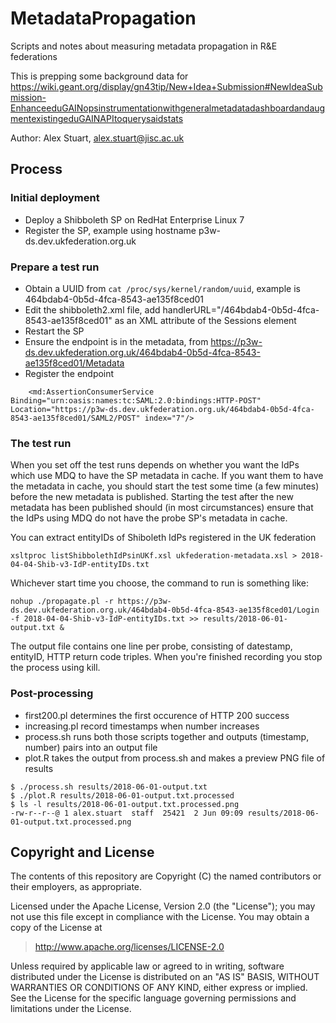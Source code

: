 # MetadataPropagation
Scripts and notes about measuring metadata propagation in R&amp;E federations

This is prepping some background data for https://wiki.geant.org/display/gn43tip/New+Idea+Submission#NewIdeaSubmission-EnhanceeduGAINopsinstrumentationwithgeneralmetadatadashboardandaugmentexistingeduGAINAPItoquerysaidstats

Author: Alex Stuart, alex.stuart@jisc.ac.uk

## Process

### Initial deployment

- Deploy a Shibboleth SP on RedHat Enterprise Linux 7
- Register the SP, example using hostname p3w-ds.dev.ukfederation.org.uk

### Prepare a test run

- Obtain a UUID from `cat /proc/sys/kernel/random/uuid`, example is 464bdab4-0b5d-4fca-8543-ae135f8ced01  
- Edit the shibboleth2.xml file, add handlerURL="/464bdab4-0b5d-4fca-8543-ae135f8ced01" as an XML attribute of the Sessions element  
- Restart the SP  
- Ensure the endpoint is in the metadata, from https://p3w-ds.dev.ukfederation.org.uk/464bdab4-0b5d-4fca-8543-ae135f8ced01/Metadata
- Register the endpoint
```
    <md:AssertionConsumerService Binding="urn:oasis:names:tc:SAML:2.0:bindings:HTTP-POST" Location="https://p3w-ds.dev.ukfederation.org.uk/464bdab4-0b5d-4fca-8543-ae135f8ced01/SAML2/POST" index="7"/>
```

### The test run 

When you set off the test runs depends on whether you want the IdPs which use MDQ to have the SP metadata in cache. If you want them to have the metadata in cache, you should start the test some time (a few minutes) before the new metadata is published. Starting the test after the new metadata has been published should (in most circumstances) ensure that the IdPs using MDQ do not have the probe SP's metadata in cache.

You can extract entityIDs of Shiboleth IdPs registered in the UK federation
```
xsltproc listShibbolethIdPsinUKf.xsl ukfederation-metadata.xsl > 2018-04-04-Shib-v3-IdP-entityIDs.txt
```

Whichever start time you choose, the command to run is something like:
```
nohup ./propagate.pl -r https://p3w-ds.dev.ukfederation.org.uk/464bdab4-0b5d-4fca-8543-ae135f8ced01/Login -f 2018-04-04-Shib-v3-IdP-entityIDs.txt >> results/2018-06-01-output.txt &
```

The output file contains one line per probe, consisting of datestamp, entityID, HTTP return code triples. When you're finished recording you stop the process using kill.

### Post-processing

- first200.pl determines the first occurence of HTTP 200 success  
- increasing.pl record timestamps when number increases
- process.sh runs both those scripts together and outputs (timestamp, number) pairs into an output file
- plot.R takes the output from process.sh and makes a preview PNG file of results

```
$ ./process.sh results/2018-06-01-output.txt 
$ ./plot.R results/2018-06-01-output.txt.processed 
$ ls -l results/2018-06-01-output.txt.processed.png
-rw-r--r--@ 1 alex.stuart  staff  25421  2 Jun 09:09 results/2018-06-01-output.txt.processed.png
```

## Copyright and License

The contents of this repository are Copyright (C) the named contributors or their
employers, as appropriate.

Licensed under the Apache License, Version 2.0 (the "License");
you may not use this file except in compliance with the License.
You may obtain a copy of the License at

> <http://www.apache.org/licenses/LICENSE-2.0>

Unless required by applicable law or agreed to in writing, software
distributed under the License is distributed on an "AS IS" BASIS,
WITHOUT WARRANTIES OR CONDITIONS OF ANY KIND, either express or implied.
See the License for the specific language governing permissions and
limitations under the License.

